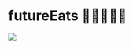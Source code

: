 # futureEats 🍕🌮🍟🍔😋

<img src="https://user-images.githubusercontent.com/60905493/90396171-1dd7e780-e06c-11ea-8e49-af79f0cbf436.png" />
